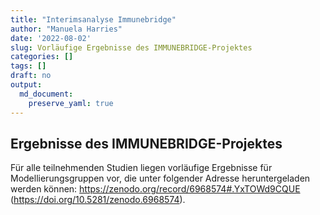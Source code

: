```yaml
---
title: "Interimsanalyse Immunebridge"
author: "Manuela Harries"
date: '2022-08-02'
slug: Vorläufige Ergebnisse des IMMUNEBRIDGE-Projektes
categories: []
tags: []
draft: no
output: 
  md_document:
    preserve_yaml: true
---
```


##  Ergebnisse des IMMUNEBRIDGE-Projektes

Für alle teilnehmenden Studien liegen vorläufige Ergebnisse für Modellierungsgruppen vor, die unter folgender Adresse heruntergeladen werden können: https://zenodo.org/record/6968574#.YxTOWd9CQUE (https://doi.org/10.5281/zenodo.6968574).
